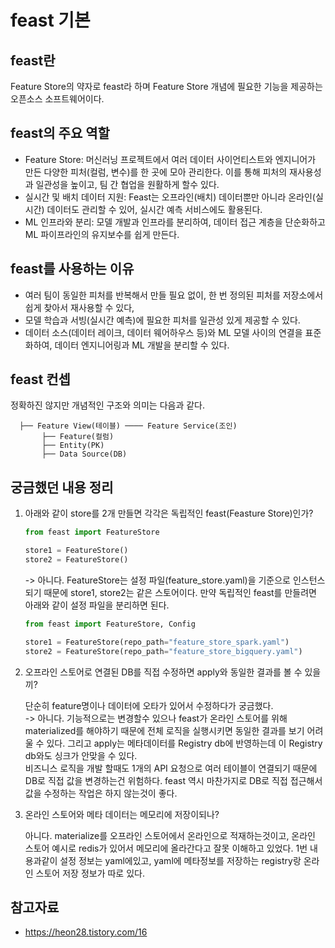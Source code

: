 # feast 기본

## feast란

Feature Store의 약자로 feast라 하며 Feature Store 개념에 필요한 기능을 제공하는 오픈소스 소프트웨어이다.

## feast의 주요 역할

- Feature Store: 머신러닝 프로젝트에서 여러 데이터 사이언티스트와 엔지니어가 만든 다양한 피처(컬럼, 변수)를 한 곳에 모아 관리한다. 이를 통해 피처의 재사용성과 일관성을 높이고, 팀 간 협업을 원활하게 할수 있다.
- 실시간 및 배치 데이터 지원: Feast는 오프라인(배치) 데이터뿐만 아니라 온라인(실시간) 데이터도 관리할 수 있어, 실시간 예측 서비스에도 활용된다.
- ML 인프라와 분리: 모델 개발과 인프라를 분리하여, 데이터 접근 계층을 단순화하고 ML 파이프라인의 유지보수를 쉽게 만든다.

## feast를 사용하는 이유

- 여러 팀이 동일한 피처를 반복해서 만들 필요 없이, 한 번 정의된 피처를 저장소에서 쉽게 찾아서 재사용할 수 있다,
- 모델 학습과 서빙(실시간 예측)에 필요한 피처를 일관성 있게 제공할 수 있다.
- 데이터 소스(데이터 레이크, 데이터 웨어하우스 등)와 ML 모델 사이의 연결을 표준화하여, 데이터 엔지니어링과 ML 개발을 분리할 수 있다.

## feast 컨셉

정확하진 않지만 개념적인 구조와 의미는 다음과 같다.

```text
  ├── Feature View(테이블) ──── Feature Service(조인)
       ├── Feature(컬럼)
       ├── Entity(PK)
       ├── Data Source(DB)
```

## 궁금했던 내용 정리

1. 아래와 같이 store를 2개 만들면 각각은 독립적인 feast(Feasture Store)인가?

    ```python
    from feast import FeatureStore

    store1 = FeatureStore()
    store2 = FeatureStore()
    ```

    -> 아니다. FeatureStore는 설정 파일(feature_store.yaml)을 기준으로 인스턴스 되기 때문에 store1, store2는 같은 스토어이다. 만약 독립적인 feast를 만들려면 아래와 같이 설정 파일을 분리하면 된다.

    ```python
    from feast import FeatureStore, Config

    store1 = FeatureStore(repo_path="feature_store_spark.yaml")
    store2 = FeatureStore(repo_path="feature_store_bigquery.yaml")
    ```

2. 오프라인 스토어로 연결된 DB를 직접 수정하면 apply와 동일한 결과를 볼 수 있을끼?

    단순히 feature명이나 데이터에 오타가 있어서 수정하다가 궁금했다.  
    -> 아니다. 기능적으로는 변경할수 있으나 feast가 온라인 스토어를 위해 materialized를 해야하기 때문에 전체 로직을 실행시키면 동일한 결과를 보기 어려울 수 있다. 그리고 apply는 메타데이터를 Registry db에 반영하는데 이 Registry db와도 싱크가 안맞을 수 있다.  
    비즈니스 로직을 개발 할때도 1개의 API 요청으로 여러 테이블이 연결되기 때문에 DB로 직접 값을 변경하는건 위험하다. feast 역시 마찬가지로 DB로 직접 접근해서 값을 수정하는 작업은 하지 않는것이 좋다.

3. 온라인 스토어와 메타 데이터는 메모리에 저장이되나?

    아니다. materialize를 오프라인 스토어에서 온라인으로 적재하는것이고, 온라인 스토어 예시로 redis가 있어서 메모리에 올라간다고 잘못 이해하고 있었다. 1번 내용과같이 설정 정보는 yaml에있고, yaml에 메타정보를 저장하는 registry랑 온라인 스토어 저장 정보가 따로 있다.

## 참고자료

- <https://heon28.tistory.com/16>
